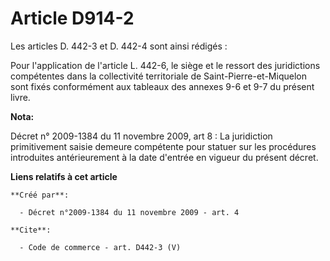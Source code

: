 # Article D914-2

Les articles D. 442-3 et D. 442-4 sont ainsi rédigés : 

Pour l'application de l'article L. 442-6, le siège et le ressort des juridictions compétentes dans la collectivité
territoriale de Saint-Pierre-et-Miquelon sont fixés conformément aux tableaux des annexes 9-6 et 9-7 du présent livre.

**Nota:**

Décret n° 2009-1384 du 11 novembre 2009, art 8 : La juridiction primitivement saisie demeure compétente pour statuer sur les
procédures introduites antérieurement à la date d'entrée en vigueur du présent décret.

**Liens relatifs à cet article**

	**Créé par**:

	  - Décret n°2009-1384 du 11 novembre 2009 - art. 4

	**Cite**:

	  - Code de commerce - art. D442-3 (V)
